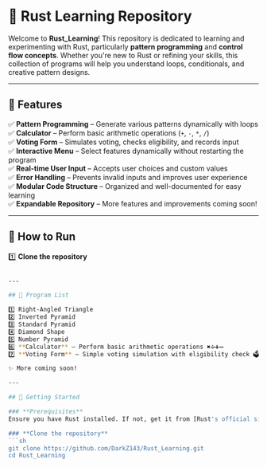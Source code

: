# 🚀 Rust Learning Repository

Welcome to **Rust_Learning**! This repository is dedicated to learning and experimenting with Rust, particularly **pattern programming** and **control flow concepts**. Whether you're new to Rust or refining your skills, this collection of programs will help you understand loops, conditionals, and creative pattern designs. 

---

## 📌 Features

✅ **Pattern Programming** – Generate various patterns dynamically with loops  
✅ **Calculator** – Perform basic arithmetic operations (`+`, `-`, `*`, `/`)  
✅ **Voting Form** – Simulates voting, checks eligibility, and records input  
✅ **Interactive Menu** – Select features dynamically without restarting the program  
✅ **Real-time User Input** – Accepts user choices and custom values  
✅ **Error Handling** – Prevents invalid inputs and improves user experience  
✅ **Modular Code Structure** – Organized and well-documented for easy learning  
✅ **Expandable Repository** – More features and improvements coming soon!  

---

## 🚀 How to Run

1️⃣ **Clone the repository**  
```sh 

---

## 📂 Program List

1️⃣ Right-Angled Triangle  
2️⃣ Inverted Pyramid  
3️⃣ Standard Pyramid  
4️⃣ Diamond Shape  
5️⃣ Number Pyramid  
6️⃣ **Calculator** – Perform basic arithmetic operations ✖️➗➕➖  
7️⃣ **Voting Form** – Simple voting simulation with eligibility check 🗳️  

✨ More coming soon!

---

## 🚀 Getting Started

### **Prerequisites**
Ensure you have Rust installed. If not, get it from [Rust's official site](https://www.rust-lang.org/).

### **Clone the repository**
```sh
git clone https://github.com/DarkZ143/Rust_Learning.git
cd Rust_Learning
